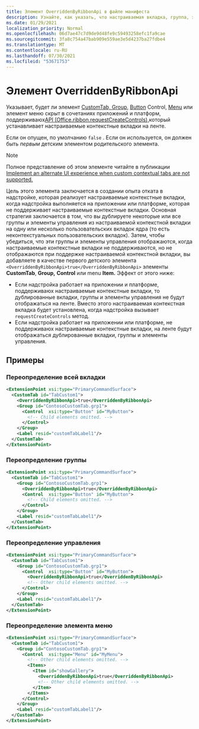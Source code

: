 ```yaml
---
title: Элемент OverriddenByRibbonApi в файле манифеста
description: Узнайте, как указать, что настраиваемая вкладка, группа, элемент управления или меню не должны отображаться, когда он также является частью настраиваемой контекстной вкладки.
ms.date: 01/29/2021
localization_priority: Normal
ms.openlocfilehash: 06d7ae47c7d9de9d48fe9c59493258efc1fa9cae
ms.sourcegitcommit: 3fa8c754a47bab909e559ae3e5d4237ba27fdbe4
ms.translationtype: MT
ms.contentlocale: ru-RU
ms.lasthandoff: 07/30/2021
ms.locfileid: "53671753"
---
```

# <a name="overriddenbyribbonapi-element"></a>Элемент OverriddenByRibbonApi

Указывает, будет ли элемент [](group.md) [CustomTab, Group,](customtab.md) [Button](control.md#button-control) Control, [Menu](control.md#menu-dropdown-button-controls) или элемент меню скрыт в сочетаниях приложений и платформ, поддерживаюх[API (Office.ribbon.requestCreateControls),](/javascript/api/office/office.ribbon?view=common-js&preserve-view=true#requestCreateControls_tabDefinition_)который устанавливает настраиваемые контекстные вкладки на ленте.

Если он опущен, по умолчанию `false` . Если он используется, он должен быть *первым* детским элементом родительского элемента.

> [!NOTE]
> Полное представление об этом элементе читайте в публикации [Implement an alternate UI experience when custom contextual tabs are not supported.](../../design/contextual-tabs.md#implement-an-alternate-ui-experience-when-custom-contextual-tabs-are-not-supported)

Цель этого элемента заключается в создании опыта отката в надстройке, которая реализует настраиваемые контекстные вкладки, когда надстройка выполняется на приложении или платформе, которая не поддерживает настраиваемые контекстные вкладки. Основная стратегия заключается в том, что вы дублируете некоторые или все группы и элементы управления  из настраиваемой контекстной вкладки на одну или несколько пользовательских вкладок ядра (то есть неконтекстуальных пользовательских вкладок). Затем, чтобы убедиться, что эти группы и  элементы управления отображаются, когда настраиваемые  контекстные вкладки не поддерживаются, но не отображаются при поддержке настраиваемой контекстной вкладки, вы добавляете в качестве первого детского элемента `<OverriddenByRibbonApi>true</OverriddenByRibbonApi>` элементы **CustomTab**, **Group,** **Control** или menu **Item.** Эффект от этого ниже:

- Если надстройка работает на приложении и платформе, поддерживаюх настраиваемые контекстные вкладки, то дублированные вкладки, группы и элементы управления не будут отображаться на ленте. Вместо этого настраиваемая контекстная вкладка будет установлена, когда надстройка вызывает `requestCreateControls` метод.
- Если надстройка работает на приложении или платформе, не поддерживаюх настраиваемые контекстные вкладки, на ленте будут отображаться дублированные вкладки, группы и элементы управления. 

## <a name="examples"></a>Примеры

### <a name="overriding-an-entire-tab"></a>Переопределение всей вкладки

```xml
<ExtensionPoint xsi:type="PrimaryCommandSurface">
  <CustomTab id="TabCustom1">
    <OverriddenByRibbonApi>true</OverriddenByRibbonApi>
    <Group id="ContosoCustomTab.grp1">
      <Control  xsi:type="Button" id="MyButton">
        <!-- Child elements omitted. -->
      </Control>
    </Group>
    <Label resid="customTabLabel1"/>
  </CustomTab>
</ExtensionPoint>
```

### <a name="overriding-a-group"></a>Переопределение группы

```xml
<ExtensionPoint xsi:type="PrimaryCommandSurface">
  <CustomTab id="TabCustom1">
    <Group id="ContosoCustomTab.grp1">
      <OverriddenByRibbonApi>true</OverriddenByRibbonApi>
      <Control  xsi:type="Button" id="MyButton">
        <!-- Child elements omitted. -->
      </Control>
    </Group>
    <Label resid="customTabLabel1"/>
  </CustomTab>
</ExtensionPoint>
```

### <a name="overriding-a-control"></a>Переопределение управления

```xml
<ExtensionPoint xsi:type="PrimaryCommandSurface">
  <CustomTab id="TabCustom1">
    <Group id="ContosoCustomTab.grp1">
      <Control  xsi:type="Button" id="MyButton">
        <OverriddenByRibbonApi>true</OverriddenByRibbonApi>
        <!-- Other child elements omitted. -->
      </Control>
    </Group>
    <Label resid="customTabLabel1"/>
  </CustomTab>
</ExtensionPoint>
```

### <a name="overriding-a-menu-item"></a>Переопределение элемента меню


```xml
<ExtensionPoint xsi:type="PrimaryCommandSurface">
  <CustomTab id="TabCustom1">
    <Group id="ContosoCustomTab.grp1">
      <Control  xsi:type="Menu" id="MyMenu">
        <!-- Other child elements omitted. -->
        <Items>
          <Item id="showGallery">
            <OverriddenByRibbonApi>true</OverriddenByRibbonApi>
            <!-- Other child elements omitted. -->
          </Item>
        </Items>
      </Control>
    </Group>
    <Label resid="customTabLabel1"/>
  </CustomTab>
</ExtensionPoint>
```
